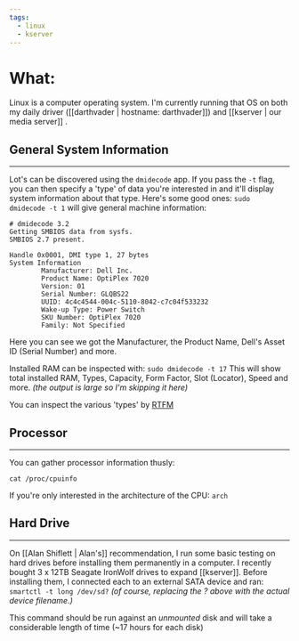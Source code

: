 ```yaml
---
tags:
  - linux
  - kserver
---
```


# What:
Linux is a computer operating system.  I'm currently running that OS on both my daily driver ([[darthvader | hostname: darthvader]]) and [[kserver | our media server]] .


## General System Information
---
Lot's can be discovered using the `dmidecode` app.
If you pass the `-t` flag, you can then specify a 'type' of data you're interested in and it'll display system information about that type.  Here's some good ones:
`sudo dmidecode -t 1` will give general machine information:
```
# dmidecode 3.2
Getting SMBIOS data from sysfs.
SMBIOS 2.7 present.

Handle 0x0001, DMI type 1, 27 bytes
System Information
        Manufacturer: Dell Inc.
        Product Name: OptiPlex 7020
        Version: 01
        Serial Number: GLQBS22
        UUID: 4c4c4544-004c-5110-8042-c7c04f533232
        Wake-up Type: Power Switch
        SKU Number: OptiPlex 7020
        Family: Not Specified
```
Here you can see we got the Manufacturer, the Product Name, Dell's Asset ID (Serial Number) and more.

Installed RAM can be inspected with:
`sudo dmidecode -t 17`
This will show total installed RAM, Types, Capacity, Form Factor, Slot (Locator), Speed and more.  _(the output is large so I'm skipping it here)_

You can inspect the various 'types' by [RTFM](https://www.dictionary.com/browse/rtfm)


## Processor
---
You can gather processor information thusly:
```
cat /proc/cpuinfo
```

If you're only interested in the architecture of the CPU:
`arch`

## Hard Drive
---
On [[Alan Shiflett | Alan's]] recommendation, I run some basic testing on hard drives before installing them permanently in a computer.
I recently bought 3 x 12TB Seagate IronWolf drives to expand [[kserver]].
Before installing them, I connected each to an external SATA device and ran:
`smartctl -t long /dev/sd?`
_(of course, replacing the ? above with the actual device filename.)_

This command should be run against an _unmounted_ disk and will take a considerable length of time (~17 hours for each disk)

